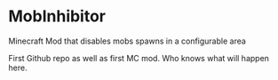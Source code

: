 # MobInhibitor
Minecraft Mod that disables mobs spawns in a configurable area

First Github repo as well as first MC mod. Who knows what will happen here.
